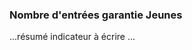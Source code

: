 <h3 class="mb-2">
 Nombre d'entrées garantie Jeunes
</h3>
<p>

...résumé indicateur à écrire ...

</p>
